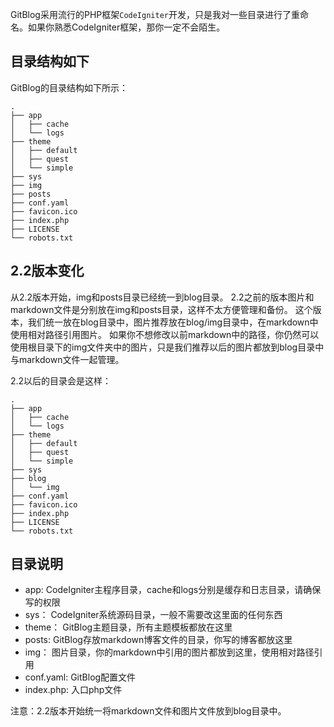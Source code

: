 <!--
author: jockchou
date: 2015-07-29
title: GitBlog目录结构
tags: GitBlog
category: GitBlog
status: publish
summary: GitBlog采用流行的PHP框架CodeIgniter开发，只是我对一些目录进行了重命名。如果你熟悉CodeIgniter框架，那你一定不会陌生。
-->
GitBlog采用流行的PHP框架`CodeIgniter`开发，只是我对一些目录进行了重命名。如果你熟悉CodeIgniter框架，那你一定不会陌生。

## 目录结构如下 ##

GitBlog的目录结构如下所示：


```
.
├── app
│   ├── cache
│   └── logs
├── theme
│   ├── default
│   ├── quest
│   └── simple
├── sys
├── img
├── posts
├── conf.yaml
├── favicon.ico
├── index.php
├── LICENSE
└── robots.txt
```
## 2.2版本变化 ##
从2.2版本开始，img和posts目录已经统一到blog目录。
2.2之前的版本图片和markdown文件是分别放在img和posts目录，这样不太方便管理和备份。
这个版本，我们统一放在blog目录中，图片推荐放在blog/img目录中，在markdown中使用相对路径引用图片。
如果你不想修改以前markdown中的路径，你仍然可以使用根目录下的img文件夹中的图片，只是我们推荐以后的图片都放到blog目录中与markdown文件一起管理。 

2.2以后的目录会是这样：

```
.
├── app
│   ├── cache
│   └── logs
├── theme
│   ├── default
│   ├── quest
│   └── simple
├── sys
├── blog
│   └── img
├── conf.yaml
├── favicon.ico
├── index.php
├── LICENSE
└── robots.txt
```

## 目录说明 ##

- app: CodeIgniter主程序目录，cache和logs分别是缓存和日志目录，请确保写的权限    
- sys： CodeIgniter系统源码目录，一般不需要改这里面的任何东西  
- theme： GitBlog主题目录，所有主题模板都放在这里    
- posts: GitBlog存放markdown博客文件的目录，你写的博客都放这里  
- img： 图片目录，你的markdown中引用的图片都放到这里，使用相对路径引用  
- conf.yaml: GitBlog配置文件  
- index.php: 入口php文件  

注意：2.2版本开始统一将markdown文件和图片文件放到blog目录中。
 
